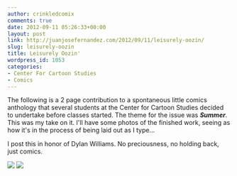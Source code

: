 ```yaml
---
author: crinkledcomix
comments: true
date: 2012-09-11 05:26:33+00:00
layout: post
link: http://juanjosefernandez.com/2012/09/11/leisurely-oozin/
slug: leisurely-oozin
title: Leisurely Oozin'
wordpress_id: 1053
categories:
- Center For Cartoon Studies
- Comics
---
```


The following is a 2 page contribution to a spontaneous little comics anthology that several students at the Center for Cartoon Studies decided to undertake before classes started. The theme for the issue was **_Summer_**. This was my take on it. I'll have some photos of the finished work, seeing as how it's in the process of being laid out as I type...

I post this in honor of Dylan Williams. No preciousness, no holding back, just comics.

[![](http://fernandezjuanjose.files.wordpress.com/2012/09/jjfernan-1-edit-for-web.png)](http://fernandezjuanjose.files.wordpress.com/2012/09/jjfernan-1-edit-for-web.png)
[![](http://fernandezjuanjose.files.wordpress.com/2012/09/jjfernan-2-edit-for-web.png)](http://fernandezjuanjose.files.wordpress.com/2012/09/jjfernan-2-edit-for-web.png)


